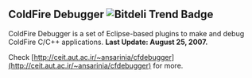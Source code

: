 ## ColdFire Debugger ![Bitdeli Trend Badge](https://d2weczhvl823v0.cloudfront.net/morteza/coldfire-debugger/trend.png)

ColdFire Debugger is a set of Eclipse-based plugins to make and debug ColdFire C/C++ applications. **Last Update: August 25, 2007.**


Check [http://ceit.aut.ac.ir/~ansarinia/cfdebugger](http://ceit.aut.ac.ir/~ansarinia/cfdebugger) for more.
